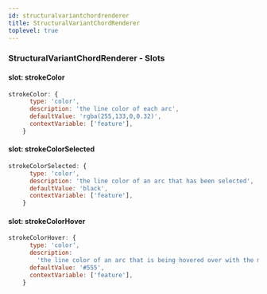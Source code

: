 ```yaml
---
id: structuralvariantchordrenderer
title: StructuralVariantChordRenderer
toplevel: true
---
```







### StructuralVariantChordRenderer - Slots
#### slot: strokeColor



```js
strokeColor: {
      type: 'color',
      description: 'the line color of each arc',
      defaultValue: 'rgba(255,133,0,0.32)',
      contextVariable: ['feature'],
    }
```

#### slot: strokeColorSelected



```js
strokeColorSelected: {
      type: 'color',
      description: 'the line color of an arc that has been selected',
      defaultValue: 'black',
      contextVariable: ['feature'],
    }
```

#### slot: strokeColorHover



```js
strokeColorHover: {
      type: 'color',
      description:
        'the line color of an arc that is being hovered over with the mouse',
      defaultValue: '#555',
      contextVariable: ['feature'],
    }
```



 
